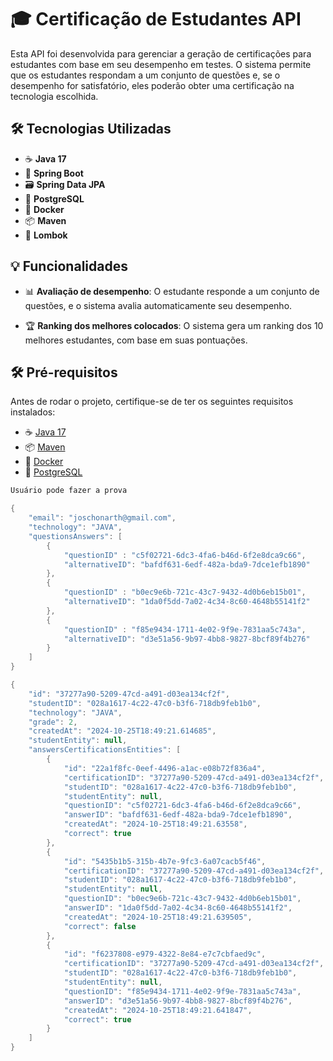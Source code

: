 # 🎓 Certificação de Estudantes API

Esta API foi desenvolvida para gerenciar a geração de certificações para estudantes com base em seu desempenho em testes. O sistema permite que os estudantes respondam a um conjunto de questões e, se o desempenho for satisfatório, eles poderão obter uma certificação na tecnologia escolhida.

## 🛠️ Tecnologias Utilizadas

- ☕ **Java 17**
- 🌱 **Spring Boot**
- 🗃️ **Spring Data JPA**
- 🐘 **PostgreSQL**
- 🐳 **Docker**
- 📦 **Maven**
- 🔧 **Lombok**

## 💡 Funcionalidades

- 📊 **Avaliação de desempenho**: O estudante responde a um conjunto de questões, e o sistema avalia automaticamente seu desempenho.
<!-- - 🏅 **Geração de certificações**: Estudantes com desempenho satisfatório recebem uma certificação. -->
- 🏆 **Ranking dos melhores colocados**: O sistema gera um ranking dos 10 melhores estudantes, com base em suas pontuações.


## 🛠️ Pré-requisitos

Antes de rodar o projeto, certifique-se de ter os seguintes requisitos instalados:

- ☕ [Java 17](https://www.oracle.com/java/technologies/javase-jdk17-downloads.html)
- 📦 [Maven](https://maven.apache.org/download.cgi)
- 🐳 [Docker](https://www.docker.com/get-started)
- 🐘 [PostgreSQL](https://www.postgresql.org/download/)





```bash
Usuário pode fazer a prova

```



```java
{
    "email": "joschonarth@gmail.com",
    "technology": "JAVA",
    "questionsAnswers": [
        {
            "questionID" : "c5f02721-6dc3-4fa6-b46d-6f2e8dca9c66",
            "alternativeID": "bafdf631-6edf-482a-bda9-7dce1efb1890"
        },
        {
            "questionID" : "b0ec9e6b-721c-43c7-9432-4d0b6eb15b01",
            "alternativeID": "1da0f5dd-7a02-4c34-8c60-4648b55141f2"
        },
        {
            "questionID" : "f85e9434-1711-4e02-9f9e-7831aa5c743a",
            "alternativeID": "d3e51a56-9b97-4bb8-9827-8bcf89f4b276"
        }
    ]
}
```


```java
{
    "id": "37277a90-5209-47cd-a491-d03ea134cf2f",
    "studentID": "028a1617-4c22-47c0-b3f6-718db9feb1b0",
    "technology": "JAVA",
    "grade": 2,
    "createdAt": "2024-10-25T18:49:21.614685",
    "studentEntity": null,
    "answersCertificationsEntities": [
        {
            "id": "22a1f8fc-0eef-4496-a1ac-e08b72f836a4",
            "certificationID": "37277a90-5209-47cd-a491-d03ea134cf2f",
            "studentID": "028a1617-4c22-47c0-b3f6-718db9feb1b0",
            "studentEntity": null,
            "questionID": "c5f02721-6dc3-4fa6-b46d-6f2e8dca9c66",
            "answerID": "bafdf631-6edf-482a-bda9-7dce1efb1890",
            "createdAt": "2024-10-25T18:49:21.63558",
            "correct": true
        },
        {
            "id": "5435b1b5-315b-4b7e-9fc3-6a07cacb5f46",
            "certificationID": "37277a90-5209-47cd-a491-d03ea134cf2f",
            "studentID": "028a1617-4c22-47c0-b3f6-718db9feb1b0",
            "studentEntity": null,
            "questionID": "b0ec9e6b-721c-43c7-9432-4d0b6eb15b01",
            "answerID": "1da0f5dd-7a02-4c34-8c60-4648b55141f2",
            "createdAt": "2024-10-25T18:49:21.639505",
            "correct": false
        },
        {
            "id": "f6237808-e979-4322-8e84-e7c7cbfaed9c",
            "certificationID": "37277a90-5209-47cd-a491-d03ea134cf2f",
            "studentID": "028a1617-4c22-47c0-b3f6-718db9feb1b0",
            "studentEntity": null,
            "questionID": "f85e9434-1711-4e02-9f9e-7831aa5c743a",
            "answerID": "d3e51a56-9b97-4bb8-9827-8bcf89f4b276",
            "createdAt": "2024-10-25T18:49:21.641847",
            "correct": true
        }
    ]
}
```